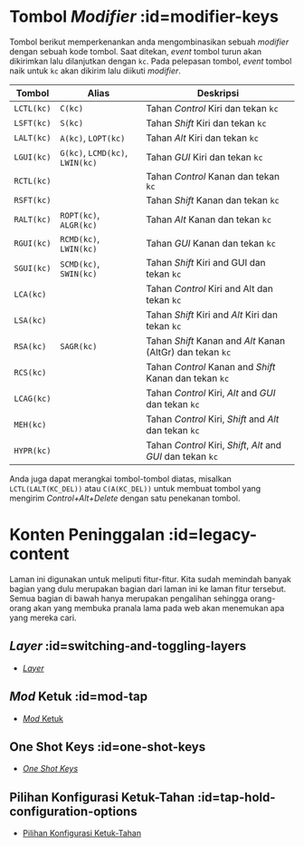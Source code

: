 # Tombol *Modifier* :id=modifier-keys

Tombol berikut memperkenankan anda mengombinasikan sebuah *modifier* dengan sebuah kode tombol. Saat ditekan, *event* tombol turun akan dikirimkan lalu dilanjutkan dengan `kc`. Pada pelepasan tombol, *event* tombol naik untuk `kc` akan dikirim lalu diikuti *modifier*.

|Tombol    |Alias                          |Deskripsi                                             |
|----------|-------------------------------|------------------------------------------------------|
|`LCTL(kc)`|`C(kc)`                        |Tahan *Control* Kiri dan tekan `kc`                      |
|`LSFT(kc)`|`S(kc)`                        |Tahan *Shift* Kiri dan tekan `kc`                        |
|`LALT(kc)`|`A(kc)`, `LOPT(kc)`            |Tahan *Alt* Kiri dan tekan `kc`                          |
|`LGUI(kc)`|`G(kc)`, `LCMD(kc)`, `LWIN(kc)`|Tahan *GUI* Kiri dan tekan `kc`                          |
|`RCTL(kc)`|                               |Tahan *Control* Kanan dan tekan `kc`                     |
|`RSFT(kc)`|                               |Tahan *Shift* Kanan dan tekan `kc`                       |
|`RALT(kc)`|`ROPT(kc)`, `ALGR(kc)`         |Tahan *Alt* Kanan dan tekan `kc`                         |
|`RGUI(kc)`|`RCMD(kc)`, `LWIN(kc)`         |Tahan *GUI* Kanan dan tekan `kc`                         |
|`SGUI(kc)`|`SCMD(kc)`, `SWIN(kc)`         |Tahan *Shift* Kiri and GUI dan tekan `kc`                |
|`LCA(kc)` |                               |Tahan *Control* Kiri and Alt dan tekan `kc`              |
|`LSA(kc)` |                               |Tahan *Shift* Kiri and *Alt* Kiri dan tekan `kc`           |
|`RSA(kc)` |`SAGR(kc)`                     |Tahan *Shift* Kanan and *Alt* Kanan (AltGr) dan tekan `kc` |
|`RCS(kc)` |                               |Tahan *Control* Kanan and *Shift* Kanan dan tekan `kc`     |
|`LCAG(kc)`|                               |Tahan *Control* Kiri, *Alt* and *GUI* dan tekan `kc`         |
|`MEH(kc)` |                               |Tahan *Control* Kiri, *Shift* and *Alt* dan tekan `kc`       |
|`HYPR(kc)`|                               |Tahan *Control* Kiri, *Shift*, *Alt* and *GUI* dan tekan `kc`  |

Anda juga dapat merangkai tombol-tombol diatas, misalkan `LCTL(LALT(KC_DEL))` atau `C(A(KC_DEL))` untuk membuat tombol yang mengirim *Control+Alt+Delete* dengan satu penekanan tombol.

# Konten Peninggalan :id=legacy-content

Laman ini digunakan untuk meliputi fitur-fitur. Kita sudah memindah banyak bagian yang dulu merupakan bagian dari laman ini ke laman fitur tersebut. Semua bagian di bawah hanya merupakan pengalihan sehingga orang-orang akan yang membuka pranala lama pada web akan menemukan apa yang mereka cari.

## *Layer* :id=switching-and-toggling-layers

* [*Layer*](id/feature_layers.md)

## *Mod* Ketuk :id=mod-tap

* [*Mod* Ketuk](id/mod_tap.md)

## One Shot Keys :id=one-shot-keys

* [*One Shot Keys*](id/one_shot_keys.md)

## Pilihan Konfigurasi Ketuk-Tahan :id=tap-hold-configuration-options

* [Pilihan Konfigurasi Ketuk-Tahan](id/tap_hold.md)
